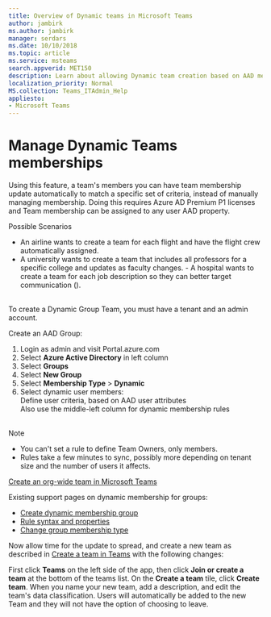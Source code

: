 ```yaml
---
title: Overview of Dynamic teams in Microsoft Teams
author: jambirk
ms.author: jambirk
manager: serdars
ms.date: 10/10/2018
ms.topic: article
ms.service: msteams
search.appverid: MET150
description: Learn about allowing Dynamic team creation based on AAD memberships.
localization_priority: Normal
MS.collection: Teams_ITAdmin_Help
appliesto: 
- Microsoft Teams
---
```


# Manage Dynamic Teams memberships

<!--
Overall, I think I'd pivot this to be informational about how Teams clients change for dynamic membership and what kind of scenarios dynamic membership allows, but just point to the Azure docs for all the details on setting up rules.
Title suggestion: Perhaps just "Dynamic membership" or "Dynamic membership for teams"
-->

<!--
Microsoft Teams supports teams associated with Office 365 groups using dynamic membership. Dynamic membership enables the membership of a team to be defined by one or more rules that check for certain user attributes in AAD. Users are automatically added or removed to the correct teams as user attributes change or users join and leave the tenant. 
-->

<!--
With dynamic membership you can setup teams for certain cohorts of users in your organization. As examples:
- A hospital can create distinct teams for nurses, doctors, and surgeons to broadcast communications.
- A university can create a team for all faculty within a particular college.
-->

Using this feature, a team's members you can have team membership update automatically to match a specific set of criteria, instead of manually managing membership.​ Doing this requires Azure AD Premium P1 licenses and Team membership can be assigned to any user AAD property.

Possible Scenarios​
- An airline wants to create a team for each flight and have the flight crew automatically assigned.​
- A university wants to create a team that includes all professors for a specific college and updates as faculty changes.
​- A hospital wants to create a team for each job description so they can better target communication (). <br/>
​
​

<!-- 
You must be a tenant admin to manage dynamic membership, and an Azure AD Premium P1 license is required for each user assigned to a dynamic memberhsip group. Visit here to learn more. (link: https://docs.microsoft.com/en-us/azure/active-directory/users-groups-roles/groups-dynamic-membership)
-->

To create a Dynamic Group Team, you must have a tenant and an admin account​.

<!--
Microsoft Teams may take up to 2 hours to reflect dynamic membership changes once they take effect in the Office 365 group for a team.
-->

<!-- I'd leave all of this out below, and just rely on the pointer to the groups documentation above -->

Create an AAD Group:
1. Login as admin and visit Portal.azure.com​
2. Select **Azure Active Directory** in left column​
3. Select **Groups​**
4. Select **New Group**​
5. Select **Membership Type** > **Dynamic**​
6. Select dynamic user members​: <br/>
    Define user criteria​, based on AAD user attributes​<br/>
    Also use the middle-left column for dynamic membership rules<br/>
​
> [!NOTE]
>- You can't set a rule to define Team Owners, only members.
>- Rules take a few minutes to sync, possibly more depending on tenant size and the number of users it affects.
​


[Create an org-wide team in Microsoft Teams](create-an-org-wide-team.md)

Existing support pages on dynamic membership for groups: 
- [Create dynamic membership group](https://docs.microsoft.com/en-us/azure/active-directory/users-groups-roles/groups-dynamic-membership)
- [Rule syntax and properties](https://docs.microsoft.com/en-us/azure/active-directory/users-groups-roles/groups-dynamic-membership)
- [Change group membership type](https://docs.microsoft.com/en-us/azure/active-directory/users-groups-roles/groups-change-type)

Now allow time for the update to spread, and create a new team  as described in [Create a team in Teams](https://support.office.com/en-us/article/create-a-team-in-teams-174adf5f-846b-4780-b765-de1a0a737e2b) with the following changes: 

First click **Teams**  on the left side of the app, then click **Join or create a team** at the bottom of the teams list. On the **Create a team** tile, click **Create team**.
When you name your new team, add a description, and edit the team's data classification.  Users will automatically be added to the new Team and they will not have the option of choosing to leave.
